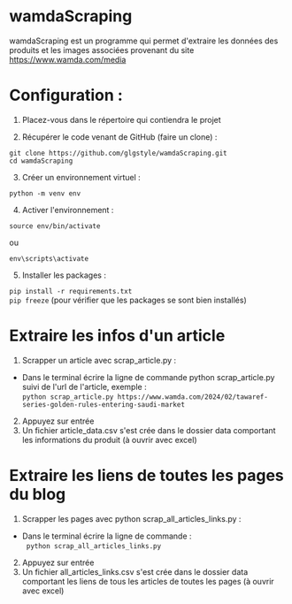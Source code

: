 # wamdaScraping

wamdaScraping est un programme qui permet d'extraire les données des produits et les images associées provenant du site https://www.wamda.com/media

# Configuration :

1. Placez-vous dans le répertoire qui contiendra le projet 
  
2. Récupérer le code venant de GitHub (faire un clone) :  
```
git clone https://github.com/glgstyle/wamdaScraping.git
cd wamdaScraping
```
3. Créer un environnement virtuel : 

```python -m venv env```

4. Activer l'environnement :  

```source env/bin/activate ```

ou 

```env\scripts\activate```

5. Installer les packages :

```pip install -r requirements.txt```  
```pip freeze``` (pour vérifier que les packages se sont bien installés)

# Extraire les infos d'un article

1. Scrapper un article avec scrap_article.py :
- Dans le terminal écrire la ligne de commande python scrap_article.py suivi de l'url de l'article, exemple :  
```python scrap_article.py https://www.wamda.com/2024/02/tawaref-series-golden-rules-entering-saudi-market```
2. Appuyez sur entrée
3. Un fichier article_data.csv s'est crée dans le dossier data comportant les informations du produit (à ouvrir avec excel)

# Extraire les liens de toutes les pages du blog

1. Scrapper les pages avec python scrap_all_articles_links.py :
- Dans le terminal écrire la ligne de commande :  
``` python scrap_all_articles_links.py```
2. Appuyez sur entrée
3. Un fichier all_articles_links.csv s'est crée dans le dossier data comportant les liens de tous les articles de toutes les pages (à ouvrir avec excel)